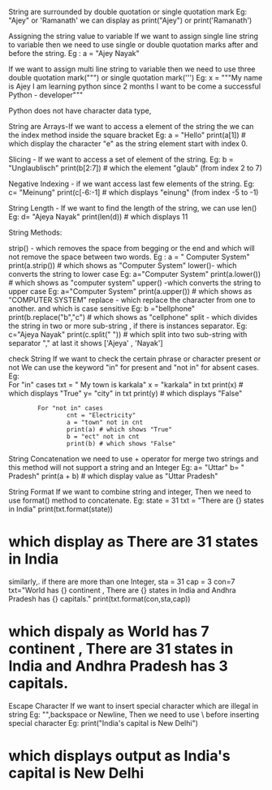 String are surrounded by double quotation or single quotation mark
Eg: "Ajey"  or 'Ramanath'
we can display as 
print("Ajey") or print('Ramanath')

 Assigning the string value to variable
If we want to assign single line string to variable then we need to use single or double quotation marks after and before the string.
		Eg : a = "Ajey Nayak"

If we want to assign multi line string to variable then we need to use three double quotation mark(""") or single quotation mark(''')
		Eg: x = """My name is Ajey
							I am learning python since 2 months 
							I want to be come a successful Python - developer"""

Python does not have character data type,

String are Arrays-If we want to access a element of the string the we can the index method inside the square bracket
		Eg:  a = "Hello"
				print(a[1]) # which display the character "e"
									as the string element start with index 0.

Slicing - 	If we want to access a set of element of the string.
		Eg:  b = "Unglaublisch"
				print(b[2:7]) # which the element "glaub" (from index 2 to 7)

Negative Indexing - if we want access last few elements of the string.
		Eg:  c= "Meinung"
				print(c[-6:-1] # which displays "einung" (from index -5 to -1)

String Length - If we want to find the length of the string, we can use len() 
		Eg: d= "Ajeya Nayak"
				print(len(d)) # which displays 11 

String Methods:

strip() - which removes the space from begging or the end and which will not remove the space between two words.
		Eg : a = "  Computer System"
				print(a.strip()) # which shows as "Computer System"
lower()- which converts the string to lower case 
		Eg:  a="Computer System"
				 print(a.lower()) # which shows as "computer system"
upper() -which converts the string to upper case 
		Eg:  a="Computer System"
				print(a.upper()) # which shows as "COMPUTER SYSTEM"
replace - which replace the character from one to another. and which is case sensitive
		Eg:  b ="bellphone" 
				 print(b.replace("b","c") # which shows as "cellphone"
split - which divides the string in two or more sub-string , if there is instances separator.
		Eg:  c="Ajeya Nayak"
				 print(c.split(" ")) # which split into two sub-string with separator ","
											 at last it shows ['Ajeya' , 'Nayak']

check String 
		If we want to check the certain phrase or character present or not
    We can use the keyword "in"  for present and "not in" for absent cases.
Eg: 	
			For "in" cases
					txt = " My town is karkala"
					x =  "karkala" in txt
					print(x) #  which displays "True"
					y= "city" in txt
					print(y)  # which displays "False"
     
			For "not in" cases
					cnt = "Electricity"
					a = "town" not in cnt
					print(a) # which shows "True"
					b = "ect" not in cnt
					print(b) # which shows "False"

String Concatenation 
	we need to use + operator for merge two strings and this method will not support a string and an Integer
		Eg:		a= "Uttar"
					b= " Pradesh"
					print(a + b) # which display value as "Uttar Pradesh"

String Format
	If we want to combine string and integer, Then we need to use format() method to concatenate.
		Eg:		state = 31
					txt = "There are {} states in India"
					print(txt.format(state)) 
# which display as There are 31 states in India

similarly,. if there are more than one Integer,
					sta = 31
					cap = 3
					con=7
					txt="World has {} continent , There are {} states in India and Andhra Pradesh has {} capitals."
					print(txt.format(con,sta,cap)) 
# which dispaly as World has 7 continent , There are 31 states in India and Andhra Pradesh has 3 capitals.

Escape Character
	If we want to insert special character  which are illegal in string   					Eg: "",backspace or Newline, Then we need to use \ before inserting special character
		Eg: print("India\'s capital is New Delhi") 
# which displays output as India's capital is New Delhi